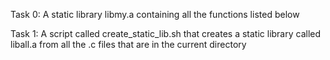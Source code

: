 Task 0:  A static library libmy.a containing all the functions listed below

Task 1:  A script called create_static_lib.sh that creates a static library called liball.a from all the .c files that are in the current directory

